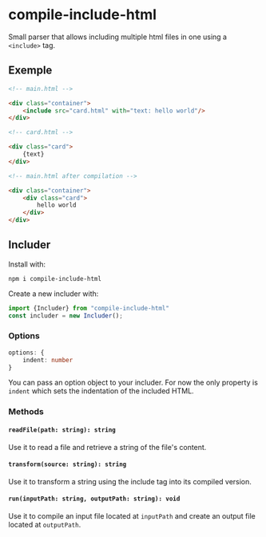 # compile-include-html

Small parser that allows including multiple html files in one using a `<include>` tag.

## Exemple

```html
<!-- main.html -->

<div class="container">
    <include src="card.html" with="text: hello world"/>
</div>
```

```html
<!-- card.html -->

<div class="card">
    {text}
</div>
```


```html
<!-- main.html after compilation -->

<div class="container">
    <div class="card">
        hello world
    </div>
</div>
```

## Includer

Install with: 

```
npm i compile-include-html
```

Create a new includer with:

```typescript
import {Includer} from "compile-include-html"
const includer = new Includer();
```

### Options

```typescript
options: {
    indent: number
}
```

You can pass an option object to your includer. For now the only property is `indent` which sets the indentation of the included HTML.

### Methods

#### `readFile(path: string): string`

Use it to read a file and retrieve a string of the file's content.

#### `transform(source: string): string`

Use it to transform a string using the include tag into its compiled version.


#### `run(inputPath: string, outputPath: string): void`

Use it to compile an input file located at `inputPath` and create an output file located at `outputPath`.



